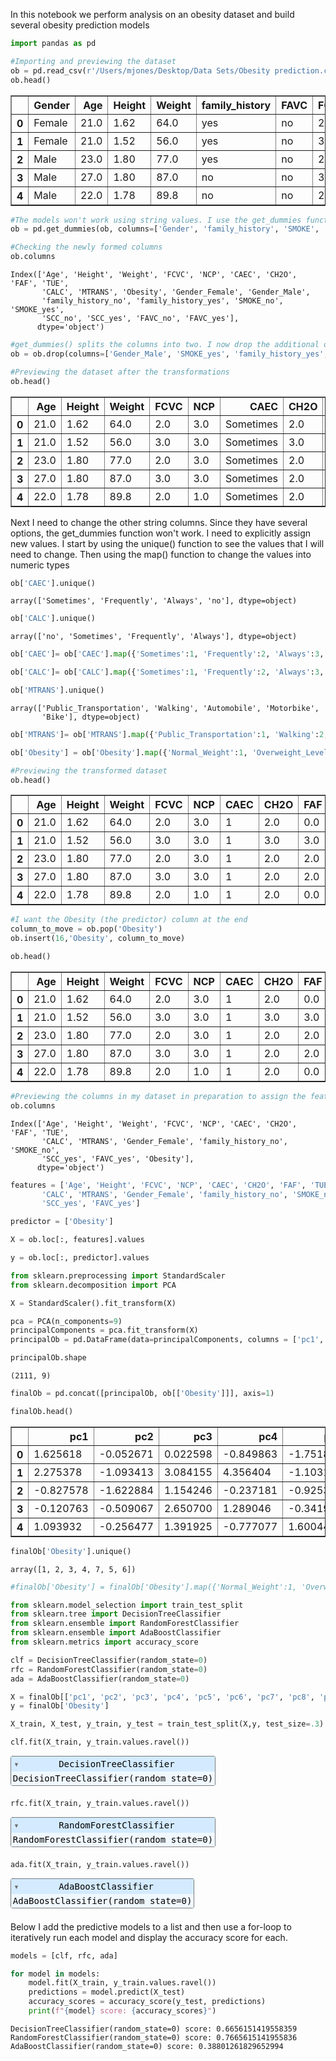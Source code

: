 In this notebook we perform analysis on an obesity dataset and build several obesity prediction models


```python
import pandas as pd
```


```python
#Importing and previewing the dataset
ob = pd.read_csv(r'/Users/mjones/Desktop/Data Sets/Obesity prediction.csv')
ob.head()
```




<div>
<style scoped>
    .dataframe tbody tr th:only-of-type {
        vertical-align: middle;
    }

    .dataframe tbody tr th {
        vertical-align: top;
    }

    .dataframe thead th {
        text-align: right;
    }
</style>
<table border="1" class="dataframe">
  <thead>
    <tr style="text-align: right;">
      <th></th>
      <th>Gender</th>
      <th>Age</th>
      <th>Height</th>
      <th>Weight</th>
      <th>family_history</th>
      <th>FAVC</th>
      <th>FCVC</th>
      <th>NCP</th>
      <th>CAEC</th>
      <th>SMOKE</th>
      <th>CH2O</th>
      <th>SCC</th>
      <th>FAF</th>
      <th>TUE</th>
      <th>CALC</th>
      <th>MTRANS</th>
      <th>Obesity</th>
    </tr>
  </thead>
  <tbody>
    <tr>
      <th>0</th>
      <td>Female</td>
      <td>21.0</td>
      <td>1.62</td>
      <td>64.0</td>
      <td>yes</td>
      <td>no</td>
      <td>2.0</td>
      <td>3.0</td>
      <td>Sometimes</td>
      <td>no</td>
      <td>2.0</td>
      <td>no</td>
      <td>0.0</td>
      <td>1.0</td>
      <td>no</td>
      <td>Public_Transportation</td>
      <td>Normal_Weight</td>
    </tr>
    <tr>
      <th>1</th>
      <td>Female</td>
      <td>21.0</td>
      <td>1.52</td>
      <td>56.0</td>
      <td>yes</td>
      <td>no</td>
      <td>3.0</td>
      <td>3.0</td>
      <td>Sometimes</td>
      <td>yes</td>
      <td>3.0</td>
      <td>yes</td>
      <td>3.0</td>
      <td>0.0</td>
      <td>Sometimes</td>
      <td>Public_Transportation</td>
      <td>Normal_Weight</td>
    </tr>
    <tr>
      <th>2</th>
      <td>Male</td>
      <td>23.0</td>
      <td>1.80</td>
      <td>77.0</td>
      <td>yes</td>
      <td>no</td>
      <td>2.0</td>
      <td>3.0</td>
      <td>Sometimes</td>
      <td>no</td>
      <td>2.0</td>
      <td>no</td>
      <td>2.0</td>
      <td>1.0</td>
      <td>Frequently</td>
      <td>Public_Transportation</td>
      <td>Normal_Weight</td>
    </tr>
    <tr>
      <th>3</th>
      <td>Male</td>
      <td>27.0</td>
      <td>1.80</td>
      <td>87.0</td>
      <td>no</td>
      <td>no</td>
      <td>3.0</td>
      <td>3.0</td>
      <td>Sometimes</td>
      <td>no</td>
      <td>2.0</td>
      <td>no</td>
      <td>2.0</td>
      <td>0.0</td>
      <td>Frequently</td>
      <td>Walking</td>
      <td>Overweight_Level_I</td>
    </tr>
    <tr>
      <th>4</th>
      <td>Male</td>
      <td>22.0</td>
      <td>1.78</td>
      <td>89.8</td>
      <td>no</td>
      <td>no</td>
      <td>2.0</td>
      <td>1.0</td>
      <td>Sometimes</td>
      <td>no</td>
      <td>2.0</td>
      <td>no</td>
      <td>0.0</td>
      <td>0.0</td>
      <td>Sometimes</td>
      <td>Public_Transportation</td>
      <td>Overweight_Level_II</td>
    </tr>
  </tbody>
</table>
</div>




```python
#The models won't work using string values. I use the get_dummies function to convert the binary categories into 0 and 1 values
ob = pd.get_dummies(ob, columns=['Gender', 'family_history', 'SMOKE', 'SCC', 'FAVC'])
```


```python
#Checking the newly formed columns
ob.columns
```




    Index(['Age', 'Height', 'Weight', 'FCVC', 'NCP', 'CAEC', 'CH2O', 'FAF', 'TUE',
           'CALC', 'MTRANS', 'Obesity', 'Gender_Female', 'Gender_Male',
           'family_history_no', 'family_history_yes', 'SMOKE_no', 'SMOKE_yes',
           'SCC_no', 'SCC_yes', 'FAVC_no', 'FAVC_yes'],
          dtype='object')




```python
#get_dummies() splits the columns into two. I now drop the additional ones that are no longer necessary
ob = ob.drop(columns=['Gender_Male', 'SMOKE_yes', 'family_history_yes', 'SCC_no', 'FAVC_no'])
```


```python
#Previewing the dataset after the transformations
ob.head()
```




<div>
<style scoped>
    .dataframe tbody tr th:only-of-type {
        vertical-align: middle;
    }

    .dataframe tbody tr th {
        vertical-align: top;
    }

    .dataframe thead th {
        text-align: right;
    }
</style>
<table border="1" class="dataframe">
  <thead>
    <tr style="text-align: right;">
      <th></th>
      <th>Age</th>
      <th>Height</th>
      <th>Weight</th>
      <th>FCVC</th>
      <th>NCP</th>
      <th>CAEC</th>
      <th>CH2O</th>
      <th>FAF</th>
      <th>TUE</th>
      <th>CALC</th>
      <th>MTRANS</th>
      <th>Obesity</th>
      <th>Gender_Female</th>
      <th>family_history_no</th>
      <th>SMOKE_no</th>
      <th>SCC_yes</th>
      <th>FAVC_yes</th>
    </tr>
  </thead>
  <tbody>
    <tr>
      <th>0</th>
      <td>21.0</td>
      <td>1.62</td>
      <td>64.0</td>
      <td>2.0</td>
      <td>3.0</td>
      <td>Sometimes</td>
      <td>2.0</td>
      <td>0.0</td>
      <td>1.0</td>
      <td>no</td>
      <td>Public_Transportation</td>
      <td>Normal_Weight</td>
      <td>1</td>
      <td>0</td>
      <td>1</td>
      <td>0</td>
      <td>0</td>
    </tr>
    <tr>
      <th>1</th>
      <td>21.0</td>
      <td>1.52</td>
      <td>56.0</td>
      <td>3.0</td>
      <td>3.0</td>
      <td>Sometimes</td>
      <td>3.0</td>
      <td>3.0</td>
      <td>0.0</td>
      <td>Sometimes</td>
      <td>Public_Transportation</td>
      <td>Normal_Weight</td>
      <td>1</td>
      <td>0</td>
      <td>0</td>
      <td>1</td>
      <td>0</td>
    </tr>
    <tr>
      <th>2</th>
      <td>23.0</td>
      <td>1.80</td>
      <td>77.0</td>
      <td>2.0</td>
      <td>3.0</td>
      <td>Sometimes</td>
      <td>2.0</td>
      <td>2.0</td>
      <td>1.0</td>
      <td>Frequently</td>
      <td>Public_Transportation</td>
      <td>Normal_Weight</td>
      <td>0</td>
      <td>0</td>
      <td>1</td>
      <td>0</td>
      <td>0</td>
    </tr>
    <tr>
      <th>3</th>
      <td>27.0</td>
      <td>1.80</td>
      <td>87.0</td>
      <td>3.0</td>
      <td>3.0</td>
      <td>Sometimes</td>
      <td>2.0</td>
      <td>2.0</td>
      <td>0.0</td>
      <td>Frequently</td>
      <td>Walking</td>
      <td>Overweight_Level_I</td>
      <td>0</td>
      <td>1</td>
      <td>1</td>
      <td>0</td>
      <td>0</td>
    </tr>
    <tr>
      <th>4</th>
      <td>22.0</td>
      <td>1.78</td>
      <td>89.8</td>
      <td>2.0</td>
      <td>1.0</td>
      <td>Sometimes</td>
      <td>2.0</td>
      <td>0.0</td>
      <td>0.0</td>
      <td>Sometimes</td>
      <td>Public_Transportation</td>
      <td>Overweight_Level_II</td>
      <td>0</td>
      <td>1</td>
      <td>1</td>
      <td>0</td>
      <td>0</td>
    </tr>
  </tbody>
</table>
</div>



Next I need to change the other string columns. Since they have several options, the get_dummies function won't work. I need to explicitly assign new values. I start by using the unique() function to see the values that I will need to change. Then using the map() function to change the values into numeric types


```python
ob['CAEC'].unique()
```




    array(['Sometimes', 'Frequently', 'Always', 'no'], dtype=object)




```python
ob['CALC'].unique()
```




    array(['no', 'Sometimes', 'Frequently', 'Always'], dtype=object)




```python
ob['CAEC']= ob['CAEC'].map({'Sometimes':1, 'Frequently':2, 'Always':3, 'no':4})
```


```python
ob['CALC']= ob['CALC'].map({'Sometimes':1, 'Frequently':2, 'Always':3, 'no':4})
```


```python
ob['MTRANS'].unique()
```




    array(['Public_Transportation', 'Walking', 'Automobile', 'Motorbike',
           'Bike'], dtype=object)




```python
ob['MTRANS']= ob['MTRANS'].map({'Public_Transportation':1, 'Walking':2, 'Automobile':3, 'Motorbike':4, 'Bike':5})
```


```python
ob['Obesity'] = ob['Obesity'].map({'Normal_Weight':1, 'Overweight_Level_I':2, 'Overweight_Level_II':3, 'Obesity_Type_I':4, 'Obesity_Type_II':5, 'Obesity_Type_III':6, 'Insufficient_Weight':7})
```


```python
#Previewing the transformed dataset
ob.head()
```




<div>
<style scoped>
    .dataframe tbody tr th:only-of-type {
        vertical-align: middle;
    }

    .dataframe tbody tr th {
        vertical-align: top;
    }

    .dataframe thead th {
        text-align: right;
    }
</style>
<table border="1" class="dataframe">
  <thead>
    <tr style="text-align: right;">
      <th></th>
      <th>Age</th>
      <th>Height</th>
      <th>Weight</th>
      <th>FCVC</th>
      <th>NCP</th>
      <th>CAEC</th>
      <th>CH2O</th>
      <th>FAF</th>
      <th>TUE</th>
      <th>CALC</th>
      <th>MTRANS</th>
      <th>Obesity</th>
      <th>Gender_Female</th>
      <th>family_history_no</th>
      <th>SMOKE_no</th>
      <th>SCC_yes</th>
      <th>FAVC_yes</th>
    </tr>
  </thead>
  <tbody>
    <tr>
      <th>0</th>
      <td>21.0</td>
      <td>1.62</td>
      <td>64.0</td>
      <td>2.0</td>
      <td>3.0</td>
      <td>1</td>
      <td>2.0</td>
      <td>0.0</td>
      <td>1.0</td>
      <td>4</td>
      <td>1</td>
      <td>1</td>
      <td>1</td>
      <td>0</td>
      <td>1</td>
      <td>0</td>
      <td>0</td>
    </tr>
    <tr>
      <th>1</th>
      <td>21.0</td>
      <td>1.52</td>
      <td>56.0</td>
      <td>3.0</td>
      <td>3.0</td>
      <td>1</td>
      <td>3.0</td>
      <td>3.0</td>
      <td>0.0</td>
      <td>1</td>
      <td>1</td>
      <td>1</td>
      <td>1</td>
      <td>0</td>
      <td>0</td>
      <td>1</td>
      <td>0</td>
    </tr>
    <tr>
      <th>2</th>
      <td>23.0</td>
      <td>1.80</td>
      <td>77.0</td>
      <td>2.0</td>
      <td>3.0</td>
      <td>1</td>
      <td>2.0</td>
      <td>2.0</td>
      <td>1.0</td>
      <td>2</td>
      <td>1</td>
      <td>1</td>
      <td>0</td>
      <td>0</td>
      <td>1</td>
      <td>0</td>
      <td>0</td>
    </tr>
    <tr>
      <th>3</th>
      <td>27.0</td>
      <td>1.80</td>
      <td>87.0</td>
      <td>3.0</td>
      <td>3.0</td>
      <td>1</td>
      <td>2.0</td>
      <td>2.0</td>
      <td>0.0</td>
      <td>2</td>
      <td>2</td>
      <td>2</td>
      <td>0</td>
      <td>1</td>
      <td>1</td>
      <td>0</td>
      <td>0</td>
    </tr>
    <tr>
      <th>4</th>
      <td>22.0</td>
      <td>1.78</td>
      <td>89.8</td>
      <td>2.0</td>
      <td>1.0</td>
      <td>1</td>
      <td>2.0</td>
      <td>0.0</td>
      <td>0.0</td>
      <td>1</td>
      <td>1</td>
      <td>3</td>
      <td>0</td>
      <td>1</td>
      <td>1</td>
      <td>0</td>
      <td>0</td>
    </tr>
  </tbody>
</table>
</div>




```python
#I want the Obesity (the predictor) column at the end
column_to_move = ob.pop('Obesity')
ob.insert(16,'Obesity', column_to_move)
```


```python
ob.head()
```




<div>
<style scoped>
    .dataframe tbody tr th:only-of-type {
        vertical-align: middle;
    }

    .dataframe tbody tr th {
        vertical-align: top;
    }

    .dataframe thead th {
        text-align: right;
    }
</style>
<table border="1" class="dataframe">
  <thead>
    <tr style="text-align: right;">
      <th></th>
      <th>Age</th>
      <th>Height</th>
      <th>Weight</th>
      <th>FCVC</th>
      <th>NCP</th>
      <th>CAEC</th>
      <th>CH2O</th>
      <th>FAF</th>
      <th>TUE</th>
      <th>CALC</th>
      <th>MTRANS</th>
      <th>Gender_Female</th>
      <th>family_history_no</th>
      <th>SMOKE_no</th>
      <th>SCC_yes</th>
      <th>FAVC_yes</th>
      <th>Obesity</th>
    </tr>
  </thead>
  <tbody>
    <tr>
      <th>0</th>
      <td>21.0</td>
      <td>1.62</td>
      <td>64.0</td>
      <td>2.0</td>
      <td>3.0</td>
      <td>1</td>
      <td>2.0</td>
      <td>0.0</td>
      <td>1.0</td>
      <td>4</td>
      <td>1</td>
      <td>1</td>
      <td>0</td>
      <td>1</td>
      <td>0</td>
      <td>0</td>
      <td>1</td>
    </tr>
    <tr>
      <th>1</th>
      <td>21.0</td>
      <td>1.52</td>
      <td>56.0</td>
      <td>3.0</td>
      <td>3.0</td>
      <td>1</td>
      <td>3.0</td>
      <td>3.0</td>
      <td>0.0</td>
      <td>1</td>
      <td>1</td>
      <td>1</td>
      <td>0</td>
      <td>0</td>
      <td>1</td>
      <td>0</td>
      <td>1</td>
    </tr>
    <tr>
      <th>2</th>
      <td>23.0</td>
      <td>1.80</td>
      <td>77.0</td>
      <td>2.0</td>
      <td>3.0</td>
      <td>1</td>
      <td>2.0</td>
      <td>2.0</td>
      <td>1.0</td>
      <td>2</td>
      <td>1</td>
      <td>0</td>
      <td>0</td>
      <td>1</td>
      <td>0</td>
      <td>0</td>
      <td>1</td>
    </tr>
    <tr>
      <th>3</th>
      <td>27.0</td>
      <td>1.80</td>
      <td>87.0</td>
      <td>3.0</td>
      <td>3.0</td>
      <td>1</td>
      <td>2.0</td>
      <td>2.0</td>
      <td>0.0</td>
      <td>2</td>
      <td>2</td>
      <td>0</td>
      <td>1</td>
      <td>1</td>
      <td>0</td>
      <td>0</td>
      <td>2</td>
    </tr>
    <tr>
      <th>4</th>
      <td>22.0</td>
      <td>1.78</td>
      <td>89.8</td>
      <td>2.0</td>
      <td>1.0</td>
      <td>1</td>
      <td>2.0</td>
      <td>0.0</td>
      <td>0.0</td>
      <td>1</td>
      <td>1</td>
      <td>0</td>
      <td>1</td>
      <td>1</td>
      <td>0</td>
      <td>0</td>
      <td>3</td>
    </tr>
  </tbody>
</table>
</div>




```python
#Previewing the columns in my dataset in preparation to assign the features and the predictor variables
ob.columns
```




    Index(['Age', 'Height', 'Weight', 'FCVC', 'NCP', 'CAEC', 'CH2O', 'FAF', 'TUE',
           'CALC', 'MTRANS', 'Gender_Female', 'family_history_no', 'SMOKE_no',
           'SCC_yes', 'FAVC_yes', 'Obesity'],
          dtype='object')




```python
features = ['Age', 'Height', 'FCVC', 'NCP', 'CAEC', 'CH2O', 'FAF', 'TUE',
       'CALC', 'MTRANS', 'Gender_Female', 'family_history_no', 'SMOKE_no',
       'SCC_yes', 'FAVC_yes']
```


```python
predictor = ['Obesity']
```


```python
X = ob.loc[:, features].values
```


```python
y = ob.loc[:, predictor].values
```


```python
from sklearn.preprocessing import StandardScaler
from sklearn.decomposition import PCA
```


```python
X = StandardScaler().fit_transform(X)
```


```python
pca = PCA(n_components=9)
principalComponents = pca.fit_transform(X)
principalOb = pd.DataFrame(data=principalComponents, columns = ['pc1', 'pc2', 'pc3', 'pc4', 'pc5', 'pc6', 'pc7', 'pc8', 'pc9'])
```


```python
principalOb.shape
```




    (2111, 9)




```python
finalOb = pd.concat([principalOb, ob[['Obesity']]], axis=1)
```


```python
finalOb.head()
```




<div>
<style scoped>
    .dataframe tbody tr th:only-of-type {
        vertical-align: middle;
    }

    .dataframe tbody tr th {
        vertical-align: top;
    }

    .dataframe thead th {
        text-align: right;
    }
</style>
<table border="1" class="dataframe">
  <thead>
    <tr style="text-align: right;">
      <th></th>
      <th>pc1</th>
      <th>pc2</th>
      <th>pc3</th>
      <th>pc4</th>
      <th>pc5</th>
      <th>pc6</th>
      <th>pc7</th>
      <th>pc8</th>
      <th>pc9</th>
      <th>Obesity</th>
    </tr>
  </thead>
  <tbody>
    <tr>
      <th>0</th>
      <td>1.625618</td>
      <td>-0.052671</td>
      <td>0.022598</td>
      <td>-0.849863</td>
      <td>-1.751855</td>
      <td>0.379976</td>
      <td>-0.192195</td>
      <td>-0.216208</td>
      <td>-2.233655</td>
      <td>1</td>
    </tr>
    <tr>
      <th>1</th>
      <td>2.275378</td>
      <td>-1.093413</td>
      <td>3.084155</td>
      <td>4.356404</td>
      <td>-1.103146</td>
      <td>5.234845</td>
      <td>3.919024</td>
      <td>0.879715</td>
      <td>-0.248579</td>
      <td>1</td>
    </tr>
    <tr>
      <th>2</th>
      <td>-0.827578</td>
      <td>-1.622884</td>
      <td>1.154246</td>
      <td>-0.237181</td>
      <td>-0.925342</td>
      <td>0.356082</td>
      <td>-0.399949</td>
      <td>-0.738155</td>
      <td>-0.911315</td>
      <td>1</td>
    </tr>
    <tr>
      <th>3</th>
      <td>-0.120763</td>
      <td>-0.509067</td>
      <td>2.650700</td>
      <td>1.289046</td>
      <td>-0.341985</td>
      <td>-0.116386</td>
      <td>-1.141974</td>
      <td>-1.748218</td>
      <td>0.245270</td>
      <td>2</td>
    </tr>
    <tr>
      <th>4</th>
      <td>1.093932</td>
      <td>-0.256477</td>
      <td>1.391925</td>
      <td>-0.777077</td>
      <td>1.600446</td>
      <td>-0.609013</td>
      <td>0.416862</td>
      <td>-1.141189</td>
      <td>0.182193</td>
      <td>3</td>
    </tr>
  </tbody>
</table>
</div>




```python
finalOb['Obesity'].unique()
```




    array([1, 2, 3, 4, 7, 5, 6])




```python
#finalOb['Obesity'] = finalOb['Obesity'].map({'Normal_Weight':1, 'Overweight_Level_I':2, 'Overweight_Level_II':3, 'Obesity_Type_I':4, 'Obesity_Type_II':5, 'Obesity_Type_III':6, 'Insufficient_Weight':7})
```


```python
from sklearn.model_selection import train_test_split
from sklearn.tree import DecisionTreeClassifier
from sklearn.ensemble import RandomForestClassifier
from sklearn.ensemble import AdaBoostClassifier
from sklearn.metrics import accuracy_score
```


```python
clf = DecisionTreeClassifier(random_state=0)
rfc = RandomForestClassifier(random_state=0)
ada = AdaBoostClassifier(random_state=0)
```


```python
X = finalOb[['pc1', 'pc2', 'pc3', 'pc4', 'pc5', 'pc6', 'pc7', 'pc8', 'pc9']]
y = finalOb['Obesity']
```


```python
X_train, X_test, y_train, y_test = train_test_split(X,y, test_size=.3)
```


```python
clf.fit(X_train, y_train.values.ravel())
```




<style>#sk-container-id-1 {color: black;}#sk-container-id-1 pre{padding: 0;}#sk-container-id-1 div.sk-toggleable {background-color: white;}#sk-container-id-1 label.sk-toggleable__label {cursor: pointer;display: block;width: 100%;margin-bottom: 0;padding: 0.3em;box-sizing: border-box;text-align: center;}#sk-container-id-1 label.sk-toggleable__label-arrow:before {content: "▸";float: left;margin-right: 0.25em;color: #696969;}#sk-container-id-1 label.sk-toggleable__label-arrow:hover:before {color: black;}#sk-container-id-1 div.sk-estimator:hover label.sk-toggleable__label-arrow:before {color: black;}#sk-container-id-1 div.sk-toggleable__content {max-height: 0;max-width: 0;overflow: hidden;text-align: left;background-color: #f0f8ff;}#sk-container-id-1 div.sk-toggleable__content pre {margin: 0.2em;color: black;border-radius: 0.25em;background-color: #f0f8ff;}#sk-container-id-1 input.sk-toggleable__control:checked~div.sk-toggleable__content {max-height: 200px;max-width: 100%;overflow: auto;}#sk-container-id-1 input.sk-toggleable__control:checked~label.sk-toggleable__label-arrow:before {content: "▾";}#sk-container-id-1 div.sk-estimator input.sk-toggleable__control:checked~label.sk-toggleable__label {background-color: #d4ebff;}#sk-container-id-1 div.sk-label input.sk-toggleable__control:checked~label.sk-toggleable__label {background-color: #d4ebff;}#sk-container-id-1 input.sk-hidden--visually {border: 0;clip: rect(1px 1px 1px 1px);clip: rect(1px, 1px, 1px, 1px);height: 1px;margin: -1px;overflow: hidden;padding: 0;position: absolute;width: 1px;}#sk-container-id-1 div.sk-estimator {font-family: monospace;background-color: #f0f8ff;border: 1px dotted black;border-radius: 0.25em;box-sizing: border-box;margin-bottom: 0.5em;}#sk-container-id-1 div.sk-estimator:hover {background-color: #d4ebff;}#sk-container-id-1 div.sk-parallel-item::after {content: "";width: 100%;border-bottom: 1px solid gray;flex-grow: 1;}#sk-container-id-1 div.sk-label:hover label.sk-toggleable__label {background-color: #d4ebff;}#sk-container-id-1 div.sk-serial::before {content: "";position: absolute;border-left: 1px solid gray;box-sizing: border-box;top: 0;bottom: 0;left: 50%;z-index: 0;}#sk-container-id-1 div.sk-serial {display: flex;flex-direction: column;align-items: center;background-color: white;padding-right: 0.2em;padding-left: 0.2em;position: relative;}#sk-container-id-1 div.sk-item {position: relative;z-index: 1;}#sk-container-id-1 div.sk-parallel {display: flex;align-items: stretch;justify-content: center;background-color: white;position: relative;}#sk-container-id-1 div.sk-item::before, #sk-container-id-1 div.sk-parallel-item::before {content: "";position: absolute;border-left: 1px solid gray;box-sizing: border-box;top: 0;bottom: 0;left: 50%;z-index: -1;}#sk-container-id-1 div.sk-parallel-item {display: flex;flex-direction: column;z-index: 1;position: relative;background-color: white;}#sk-container-id-1 div.sk-parallel-item:first-child::after {align-self: flex-end;width: 50%;}#sk-container-id-1 div.sk-parallel-item:last-child::after {align-self: flex-start;width: 50%;}#sk-container-id-1 div.sk-parallel-item:only-child::after {width: 0;}#sk-container-id-1 div.sk-dashed-wrapped {border: 1px dashed gray;margin: 0 0.4em 0.5em 0.4em;box-sizing: border-box;padding-bottom: 0.4em;background-color: white;}#sk-container-id-1 div.sk-label label {font-family: monospace;font-weight: bold;display: inline-block;line-height: 1.2em;}#sk-container-id-1 div.sk-label-container {text-align: center;}#sk-container-id-1 div.sk-container {/* jupyter's `normalize.less` sets `[hidden] { display: none; }` but bootstrap.min.css set `[hidden] { display: none !important; }` so we also need the `!important` here to be able to override the default hidden behavior on the sphinx rendered scikit-learn.org. See: https://github.com/scikit-learn/scikit-learn/issues/21755 */display: inline-block !important;position: relative;}#sk-container-id-1 div.sk-text-repr-fallback {display: none;}</style><div id="sk-container-id-1" class="sk-top-container"><div class="sk-text-repr-fallback"><pre>DecisionTreeClassifier(random_state=0)</pre><b>In a Jupyter environment, please rerun this cell to show the HTML representation or trust the notebook. <br />On GitHub, the HTML representation is unable to render, please try loading this page with nbviewer.org.</b></div><div class="sk-container" hidden><div class="sk-item"><div class="sk-estimator sk-toggleable"><input class="sk-toggleable__control sk-hidden--visually" id="sk-estimator-id-1" type="checkbox" checked><label for="sk-estimator-id-1" class="sk-toggleable__label sk-toggleable__label-arrow">DecisionTreeClassifier</label><div class="sk-toggleable__content"><pre>DecisionTreeClassifier(random_state=0)</pre></div></div></div></div></div>




```python
rfc.fit(X_train, y_train.values.ravel())
```




<style>#sk-container-id-2 {color: black;}#sk-container-id-2 pre{padding: 0;}#sk-container-id-2 div.sk-toggleable {background-color: white;}#sk-container-id-2 label.sk-toggleable__label {cursor: pointer;display: block;width: 100%;margin-bottom: 0;padding: 0.3em;box-sizing: border-box;text-align: center;}#sk-container-id-2 label.sk-toggleable__label-arrow:before {content: "▸";float: left;margin-right: 0.25em;color: #696969;}#sk-container-id-2 label.sk-toggleable__label-arrow:hover:before {color: black;}#sk-container-id-2 div.sk-estimator:hover label.sk-toggleable__label-arrow:before {color: black;}#sk-container-id-2 div.sk-toggleable__content {max-height: 0;max-width: 0;overflow: hidden;text-align: left;background-color: #f0f8ff;}#sk-container-id-2 div.sk-toggleable__content pre {margin: 0.2em;color: black;border-radius: 0.25em;background-color: #f0f8ff;}#sk-container-id-2 input.sk-toggleable__control:checked~div.sk-toggleable__content {max-height: 200px;max-width: 100%;overflow: auto;}#sk-container-id-2 input.sk-toggleable__control:checked~label.sk-toggleable__label-arrow:before {content: "▾";}#sk-container-id-2 div.sk-estimator input.sk-toggleable__control:checked~label.sk-toggleable__label {background-color: #d4ebff;}#sk-container-id-2 div.sk-label input.sk-toggleable__control:checked~label.sk-toggleable__label {background-color: #d4ebff;}#sk-container-id-2 input.sk-hidden--visually {border: 0;clip: rect(1px 1px 1px 1px);clip: rect(1px, 1px, 1px, 1px);height: 1px;margin: -1px;overflow: hidden;padding: 0;position: absolute;width: 1px;}#sk-container-id-2 div.sk-estimator {font-family: monospace;background-color: #f0f8ff;border: 1px dotted black;border-radius: 0.25em;box-sizing: border-box;margin-bottom: 0.5em;}#sk-container-id-2 div.sk-estimator:hover {background-color: #d4ebff;}#sk-container-id-2 div.sk-parallel-item::after {content: "";width: 100%;border-bottom: 1px solid gray;flex-grow: 1;}#sk-container-id-2 div.sk-label:hover label.sk-toggleable__label {background-color: #d4ebff;}#sk-container-id-2 div.sk-serial::before {content: "";position: absolute;border-left: 1px solid gray;box-sizing: border-box;top: 0;bottom: 0;left: 50%;z-index: 0;}#sk-container-id-2 div.sk-serial {display: flex;flex-direction: column;align-items: center;background-color: white;padding-right: 0.2em;padding-left: 0.2em;position: relative;}#sk-container-id-2 div.sk-item {position: relative;z-index: 1;}#sk-container-id-2 div.sk-parallel {display: flex;align-items: stretch;justify-content: center;background-color: white;position: relative;}#sk-container-id-2 div.sk-item::before, #sk-container-id-2 div.sk-parallel-item::before {content: "";position: absolute;border-left: 1px solid gray;box-sizing: border-box;top: 0;bottom: 0;left: 50%;z-index: -1;}#sk-container-id-2 div.sk-parallel-item {display: flex;flex-direction: column;z-index: 1;position: relative;background-color: white;}#sk-container-id-2 div.sk-parallel-item:first-child::after {align-self: flex-end;width: 50%;}#sk-container-id-2 div.sk-parallel-item:last-child::after {align-self: flex-start;width: 50%;}#sk-container-id-2 div.sk-parallel-item:only-child::after {width: 0;}#sk-container-id-2 div.sk-dashed-wrapped {border: 1px dashed gray;margin: 0 0.4em 0.5em 0.4em;box-sizing: border-box;padding-bottom: 0.4em;background-color: white;}#sk-container-id-2 div.sk-label label {font-family: monospace;font-weight: bold;display: inline-block;line-height: 1.2em;}#sk-container-id-2 div.sk-label-container {text-align: center;}#sk-container-id-2 div.sk-container {/* jupyter's `normalize.less` sets `[hidden] { display: none; }` but bootstrap.min.css set `[hidden] { display: none !important; }` so we also need the `!important` here to be able to override the default hidden behavior on the sphinx rendered scikit-learn.org. See: https://github.com/scikit-learn/scikit-learn/issues/21755 */display: inline-block !important;position: relative;}#sk-container-id-2 div.sk-text-repr-fallback {display: none;}</style><div id="sk-container-id-2" class="sk-top-container"><div class="sk-text-repr-fallback"><pre>RandomForestClassifier(random_state=0)</pre><b>In a Jupyter environment, please rerun this cell to show the HTML representation or trust the notebook. <br />On GitHub, the HTML representation is unable to render, please try loading this page with nbviewer.org.</b></div><div class="sk-container" hidden><div class="sk-item"><div class="sk-estimator sk-toggleable"><input class="sk-toggleable__control sk-hidden--visually" id="sk-estimator-id-2" type="checkbox" checked><label for="sk-estimator-id-2" class="sk-toggleable__label sk-toggleable__label-arrow">RandomForestClassifier</label><div class="sk-toggleable__content"><pre>RandomForestClassifier(random_state=0)</pre></div></div></div></div></div>




```python
ada.fit(X_train, y_train.values.ravel())
```




<style>#sk-container-id-3 {color: black;}#sk-container-id-3 pre{padding: 0;}#sk-container-id-3 div.sk-toggleable {background-color: white;}#sk-container-id-3 label.sk-toggleable__label {cursor: pointer;display: block;width: 100%;margin-bottom: 0;padding: 0.3em;box-sizing: border-box;text-align: center;}#sk-container-id-3 label.sk-toggleable__label-arrow:before {content: "▸";float: left;margin-right: 0.25em;color: #696969;}#sk-container-id-3 label.sk-toggleable__label-arrow:hover:before {color: black;}#sk-container-id-3 div.sk-estimator:hover label.sk-toggleable__label-arrow:before {color: black;}#sk-container-id-3 div.sk-toggleable__content {max-height: 0;max-width: 0;overflow: hidden;text-align: left;background-color: #f0f8ff;}#sk-container-id-3 div.sk-toggleable__content pre {margin: 0.2em;color: black;border-radius: 0.25em;background-color: #f0f8ff;}#sk-container-id-3 input.sk-toggleable__control:checked~div.sk-toggleable__content {max-height: 200px;max-width: 100%;overflow: auto;}#sk-container-id-3 input.sk-toggleable__control:checked~label.sk-toggleable__label-arrow:before {content: "▾";}#sk-container-id-3 div.sk-estimator input.sk-toggleable__control:checked~label.sk-toggleable__label {background-color: #d4ebff;}#sk-container-id-3 div.sk-label input.sk-toggleable__control:checked~label.sk-toggleable__label {background-color: #d4ebff;}#sk-container-id-3 input.sk-hidden--visually {border: 0;clip: rect(1px 1px 1px 1px);clip: rect(1px, 1px, 1px, 1px);height: 1px;margin: -1px;overflow: hidden;padding: 0;position: absolute;width: 1px;}#sk-container-id-3 div.sk-estimator {font-family: monospace;background-color: #f0f8ff;border: 1px dotted black;border-radius: 0.25em;box-sizing: border-box;margin-bottom: 0.5em;}#sk-container-id-3 div.sk-estimator:hover {background-color: #d4ebff;}#sk-container-id-3 div.sk-parallel-item::after {content: "";width: 100%;border-bottom: 1px solid gray;flex-grow: 1;}#sk-container-id-3 div.sk-label:hover label.sk-toggleable__label {background-color: #d4ebff;}#sk-container-id-3 div.sk-serial::before {content: "";position: absolute;border-left: 1px solid gray;box-sizing: border-box;top: 0;bottom: 0;left: 50%;z-index: 0;}#sk-container-id-3 div.sk-serial {display: flex;flex-direction: column;align-items: center;background-color: white;padding-right: 0.2em;padding-left: 0.2em;position: relative;}#sk-container-id-3 div.sk-item {position: relative;z-index: 1;}#sk-container-id-3 div.sk-parallel {display: flex;align-items: stretch;justify-content: center;background-color: white;position: relative;}#sk-container-id-3 div.sk-item::before, #sk-container-id-3 div.sk-parallel-item::before {content: "";position: absolute;border-left: 1px solid gray;box-sizing: border-box;top: 0;bottom: 0;left: 50%;z-index: -1;}#sk-container-id-3 div.sk-parallel-item {display: flex;flex-direction: column;z-index: 1;position: relative;background-color: white;}#sk-container-id-3 div.sk-parallel-item:first-child::after {align-self: flex-end;width: 50%;}#sk-container-id-3 div.sk-parallel-item:last-child::after {align-self: flex-start;width: 50%;}#sk-container-id-3 div.sk-parallel-item:only-child::after {width: 0;}#sk-container-id-3 div.sk-dashed-wrapped {border: 1px dashed gray;margin: 0 0.4em 0.5em 0.4em;box-sizing: border-box;padding-bottom: 0.4em;background-color: white;}#sk-container-id-3 div.sk-label label {font-family: monospace;font-weight: bold;display: inline-block;line-height: 1.2em;}#sk-container-id-3 div.sk-label-container {text-align: center;}#sk-container-id-3 div.sk-container {/* jupyter's `normalize.less` sets `[hidden] { display: none; }` but bootstrap.min.css set `[hidden] { display: none !important; }` so we also need the `!important` here to be able to override the default hidden behavior on the sphinx rendered scikit-learn.org. See: https://github.com/scikit-learn/scikit-learn/issues/21755 */display: inline-block !important;position: relative;}#sk-container-id-3 div.sk-text-repr-fallback {display: none;}</style><div id="sk-container-id-3" class="sk-top-container"><div class="sk-text-repr-fallback"><pre>AdaBoostClassifier(random_state=0)</pre><b>In a Jupyter environment, please rerun this cell to show the HTML representation or trust the notebook. <br />On GitHub, the HTML representation is unable to render, please try loading this page with nbviewer.org.</b></div><div class="sk-container" hidden><div class="sk-item"><div class="sk-estimator sk-toggleable"><input class="sk-toggleable__control sk-hidden--visually" id="sk-estimator-id-3" type="checkbox" checked><label for="sk-estimator-id-3" class="sk-toggleable__label sk-toggleable__label-arrow">AdaBoostClassifier</label><div class="sk-toggleable__content"><pre>AdaBoostClassifier(random_state=0)</pre></div></div></div></div></div>



Below I add the predictive models to a list and then use a for-loop to iteratively run each model and display the accuracy score for each.


```python
models = [clf, rfc, ada]
```


```python
for model in models:
    model.fit(X_train, y_train.values.ravel())
    predictions = model.predict(X_test)
    accuracy_scores = accuracy_score(y_test, predictions)
    print(f"{model} score: {accuracy_scores}")
```

    DecisionTreeClassifier(random_state=0) score: 0.6656151419558359
    RandomForestClassifier(random_state=0) score: 0.7665615141955836
    AdaBoostClassifier(random_state=0) score: 0.38801261829652994



```python

```
